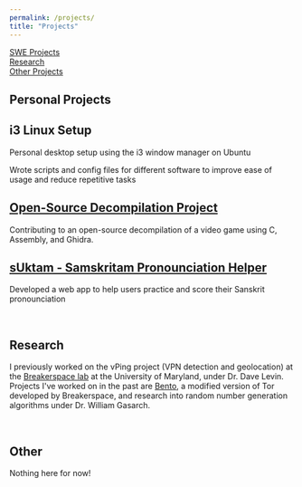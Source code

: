 ```yaml
---
permalink: /projects/
title: "Projects"
---
```


<a href="#SWE_Projects">SWE Projects</a><br>
<a href="#Research">Research</a><br>
<a href="#Other">Other Projects</a><br>

<section>
    <div id="SWE_Projects" class="section-title">
        <h1><span>Personal Projects</span></h1>
    </div>
<div class="card">
  <div class="container">
   <h2>i3 Linux Setup</h2>
    <p>Personal desktop setup using the i3 window manager on Ubuntu</p>
    <p>Wrote scripts and config files for different software to improve ease of usage and reduce repetitive tasks</p>
  </div>
</div>
<div class="card">
  <div class="container">
   <h2><a href="">Open-Source Decompilation Project</a></h2>
    <p>Contributing to an open-source decompilation of a video game using C, Assembly, and Ghidra.</p>
  </div>
</div>
<div class="card">
  <div class="container">
   <h2><a href="https://github.com/Samskrita-Bharati/sUktam">sUktam - Samskritam Pronounciation Helper</a></h2>
    <p>Developed a web app to help users practice and score their Sanskrit pronounciation</p>
  </div>
</div>


</section>
<br>
<section>
    <div id="Research" class="section-title">
        <h1><span>Research</span></h1>
    </div>
    <p>I previously worked on the vPing project (VPN detection and geolocation) at the <a href="https://breakerspace.cs.umd.edu/">Breakerspace lab</a> at the University of Maryland, under Dr. Dave Levin. Projects I've worked on in the past are <a href="https://bento.cs.umd.edu/">Bento</a>, a modified version of Tor developed by Breakerspace, and research into random number generation algorithms under Dr. William Gasarch.</p>
  
</section>
<br>
<section>
    <div id="Other" class="section-title">
        <h1><span>Other</span></h1>
    </div>
  Nothing here for now!
</section>
